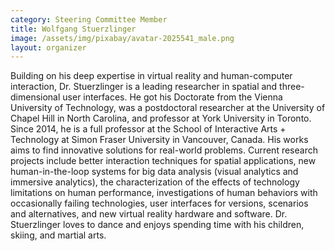 ```yaml
---
category: Steering Committee Member
title: Wolfgang Stuerzlinger
image: /assets/img/pixabay/avatar-2025541_male.png
layout: organizer
---
```

Building on his deep expertise in virtual reality and human-computer interaction, Dr. Stuerzlinger is a leading researcher in spatial and three-dimensional user interfaces. He got his Doctorate from the Vienna University of Technology, was a postdoctoral researcher at the University of Chapel Hill in North Carolina, and professor at York University in Toronto. Since 2014, he is a full professor at the School of Interactive Arts + Technology at Simon Fraser University in Vancouver, Canada. His works aims to find innovative solutions for real-world problems. Current research projects include better interaction techniques for spatial applications, new human-in-the-loop systems for big data analysis (visual analytics and immersive analytics), the characterization of the effects of technology limitations on human performance, investigations of human behaviors with occasionally failing technologies, user interfaces for versions, scenarios and alternatives, and new virtual reality hardware and software. Dr. Stuerzlinger loves to dance and enjoys spending time with his children, skiing, and martial arts.
